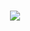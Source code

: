 <h1 align="center">
    <img src="https://readme-typing-svg.herokuapp.com?font=Roboto+Slab&color=ff6e96&lines=Hello+there%2C+I'm+Geovanni+%F0%9F%91%8B">
    </a>
</h1>
